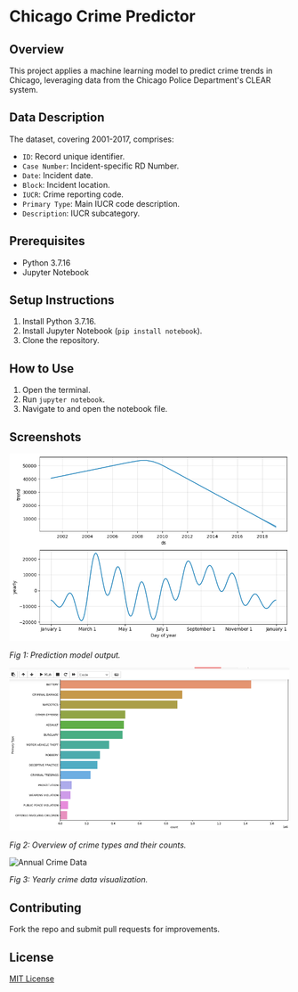 # Chicago Crime Predictor

## Overview

This project applies a machine learning model to predict crime trends in Chicago, leveraging data from the Chicago Police Department's CLEAR system.

## Data Description

The dataset, covering 2001-2017, comprises:

- `ID`: Record unique identifier.
- `Case Number`: Incident-specific RD Number.
- `Date`: Incident date.
- `Block`: Incident location.
- `IUCR`: Crime reporting code.
- `Primary Type`: Main IUCR code description.
- `Description`: IUCR subcategory.

## Prerequisites

- Python 3.7.16
- Jupyter Notebook

## Setup Instructions

1. Install Python 3.7.16.
2. Install Jupyter Notebook (`pip install notebook`).
3. Clone the repository.

## How to Use

1. Open the terminal.
2. Run `jupyter notebook`.
3. Navigate to and open the notebook file.

## Screenshots

![Two Year Prediction](/TwoYearPrediction.png)

*Fig 1: Prediction model output.*

![Crime Types and Counts](/TypeOfCrimeAndCount.png)

*Fig 2: Overview of crime types and their counts.*

![Annual Crime Data](/CrimesPerYear.png)

*Fig 3: Yearly crime data visualization.*

## Contributing

Fork the repo and submit pull requests for improvements.

## License

[MIT License](LICENSE.md)
